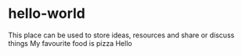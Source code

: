 # hello-world
This place can be used to store ideas, resources and share or discuss things 
My favourite food is pizza 
Hello 
